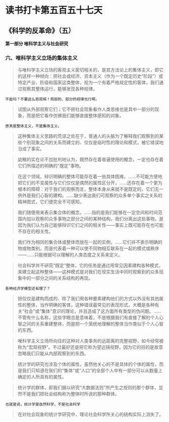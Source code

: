 # 读书打卡第五百五十七天
## 《科学的反革命》（五）

**第一部分 唯科学主义与社会研究**

### 六、唯科学主义立场的集体主义

> 与唯科学主义立场的客观主义密切相关的，是其方法论上的集体主义，即它的这样一种倾向：把社会或经济、资本主义（作为一个既定历史“阶段”）或特定产业、阶级和国家这类整体，视为一个有着严格规定性的客体，我们通过观察其整体运行，能够发现各种规律。
```
不能吗？不要这么悲观嘛！局部的、部分的规律也行啊。
```
> 试图从外部观察它们；它不把社会现象看作人类思维也是其中一部分的现象，而是把它看作仿佛我们能够直接整体感知的对象。
```
原来是整体主义，不是集体主义。
```
> 这种集体主义思路的荒谬之处在于，普通人的头脑为了解释我们观察到的某些个别现象之间的关系而建立的、仅仅是临时性的理论和模式，被它错误地当成了事实。

> 幼稚的实在论不加批判地认为，既然存在着普遍使用的概念，一定也存在着它们所描述的明确的“既定”事物。

> 在这个领域，辩识明确的整体可能存在着一些具体困难，……不可能方便地把它们的不变属性与它们仅仅是偶然的属性区分开，……还存在着一个更为根本的障碍：对于我们的观察而言，整体本身从来就不是既定的，它们无一例外是我们心智的建构。……缺少表达我们可观察的众多单个事实之关系的精神图式，它们便完全不可感知。

> 我们随便用来表示集合体的概念，……指的是我们能够在一定空间和时间范围内加以观察的众多事物之部分之间的某种结构，我们分离出这些事物，是因为我们认为自己能够辩识它们之间的相关性——事实上既可能存在也可能不存在的相关性。

> 我们作为相同的集合体或整体而放在一起的实例，……它们并不表示明确的物或物类别，而是代表着一种可以使不同物相互联系在一起的模式或秩序——……只能根据可以理解的人类态度之关系来定义。

> 社会科学并不研究“既定”整体，它的任务是通过用常见因素建构各种模式，来建立起这种整体——这种模式是对我们在现实生活中同时观察到的众多现象中的一部分之间的关系结构的再现。
```
各种经济学模型还有理了？
```
> 把仅仅是建构而成的、除了我们用各种要素建构他们的方式以外没有其他属性的整体，当作明确的客体，这种错误最常见的表现形式，大概是各种有关“社会”或“集体”意识的理论，并且造成了这方面所有类型的伪问题。……不管有什么名称，这些字眼总是意味着，不是根据我们有直接了解的个人心智之间的关系重建整体，而是把一个笼统地理解的整体当作类似于个人心智的东西。

> 唯科学主义立场所向往的这种对人类事务的远距离的完整视野，如今经常被称为“宏观视野”。不过最好还是把它称为望远镜视野，因为它的目的是故意忽略我们只能从内部观察到的东西。

> 统计学的研究也涉及个体的属性，虽然他关心的不是具体的个体的属性，而是我们只知道在我们的“集体”或“人口”的全部个人中有一部分可以从数量上确定的人所具有的属性。

> 统计学的群体，即我们据以研究“大数据法则”所产生之规则的那个群体，显然不是我们把社会结构称为整体时所说的那种群体。
```
也就是说，统计学是自然科学，不是社会科学
```
> 在对社会现象的统计学研究中，理论社会科学所关心的结构实际上消失了。